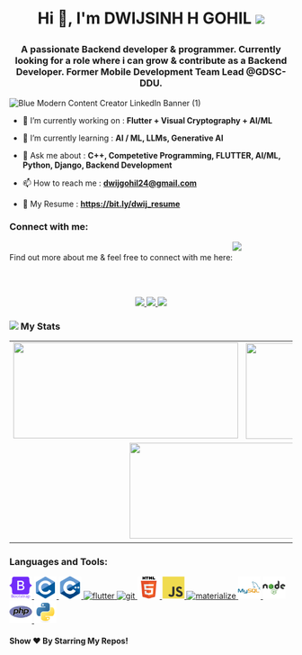 <p><h1 align="center">Hi 👋, I'm DWIJSINH H GOHIL <img src="https://media.giphy.com/media/mGcNjsfWAjY5AEZNw6/giphy.gif" width="50"</h1></p>

<h3 align="center">A passionate Backend developer & programmer. Currently looking for a role where i can grow & contribute as a Backend Developer. Former Mobile Development Team Lead @GDSC-DDU.</h3>



![Blue Modern Content Creator LinkedIn Banner (1)](https://user-images.githubusercontent.com/80956416/138425767-8d1b1d92-9ed4-4ccc-bf6b-7c860b7238ad.png)



- 🔭 I’m currently working on : **Flutter + Visual Cryptography + AI/ML**

- 🌱 I’m currently learning : **AI / ML, LLMs, Generative AI**

- 💬 Ask me about : **C++, Competetive Programming, FLUTTER, AI/ML, Python, Django, Backend Development**

- 📫 How to reach me : **dwijgohil24@gmail.com**

- 📄 My Resume : **https://bit.ly/dwij_resume**


<h3 align="left">Connect with me:</h3>
<p>Find out more about me & feel free to connect with me here:<img style="display: inline-block" src="https://github.com/rajput2107/rajput2107/blob/master/Assets/Handshake.gif" height="33px" /></p>
<br><br>


<p align="center">
	<a href="https://www.linkedin.com/in/dwijsinh-h-gohil/">
		<img src="https://img.shields.io/badge/LinkedIn-0077B5?style=for-the-badge&logo=linkedin&logoColor=white" />
	</a>
	<a href="https://twitter.com/dwij_gohil24">
		<img src="https://img.shields.io/badge/Twitter-1DA1F2?style=for-the-badge&logo=twitter&logoColor=white" />
	</a>
<!--   <a href="portfolio_website_link">
		<img src="https://img.shields.io/badge/portfolio-1AA260?style=for-the-badge&logo=About.me&logoColor=white" />
	</a> -->
  <a href="mailto:dwijgohil24@gmail.com">
		<img src="https://img.shields.io/badge/Gmail-D14836?style=for-the-badge&logo=gmail&logoColor=white" />
	</a>

</p>

### <img src="https://media.giphy.com/media/cj87CxfRtrUifF3Ryk/giphy.gif" width="40"> My Stats 
<table>
  <tr>
    <td align="center">
      <img alt="" width="400" src="https://github-readme-stats.vercel.app/api?username=dwijgohil24&show_icons=true&theme=vision-friendly-dark&hide_border=true" width="360px" height="170px" >
    </td>
    <td align="center">
        <img align="right" src ="https://github-readme-streak-stats.herokuapp.com?user=dwijgohil24&theme=vision-friendly-dark&hide_border=true" width="360px" height="170px">
    </td>
  </tr>
    <tr>
    <td colspan="2" align="center">
        <img src ="https://github-readme-stats.vercel.app/api/top-langs/?username=dwijgohil24&layout=compact&hide_border=true&theme=vision-friendly-dark&langs_count=10&hide=jupyter%20notebook,tex,php" height="170px" width="360px">
    </td>
  </tr>
</table>

<h3 align="left">Languages and Tools:</h3>
<p align="left"> <a href="https://getbootstrap.com" target="_blank"> <img src="https://raw.githubusercontent.com/devicons/devicon/master/icons/bootstrap/bootstrap-plain-wordmark.svg" alt="bootstrap" width="40" height="40"/> </a> <a href="https://www.cprogramming.com/" target="_blank"> <img src="https://raw.githubusercontent.com/devicons/devicon/master/icons/c/c-original.svg" alt="c" width="40" height="40"/> </a> <a href="https://www.w3schools.com/cpp/" target="_blank"> <img src="https://raw.githubusercontent.com/devicons/devicon/master/icons/cplusplus/cplusplus-original.svg" alt="cplusplus" width="40" height="40"/> </a> <a href="https://flutter.dev" target="_blank"> <img src="https://www.vectorlogo.zone/logos/flutterio/flutterio-icon.svg" alt="flutter" width="40" height="40"/> </a> <a href="https://git-scm.com/" target="_blank"> <img src="https://www.vectorlogo.zone/logos/git-scm/git-scm-icon.svg" alt="git" width="40" height="40"/> </a> <a href="https://www.w3.org/html/" target="_blank"> <img src="https://raw.githubusercontent.com/devicons/devicon/master/icons/html5/html5-original-wordmark.svg" alt="html5" width="40" height="40"/> </a> <a href="https://developer.mozilla.org/en-US/docs/Web/JavaScript" target="_blank"> <img src="https://raw.githubusercontent.com/devicons/devicon/master/icons/javascript/javascript-original.svg" alt="javascript" width="40" height="40"/> </a> <a href="https://materializecss.com/" target="_blank"> <img src="https://raw.githubusercontent.com/prplx/svg-logos/5585531d45d294869c4eaab4d7cf2e9c167710a9/svg/materialize.svg" alt="materialize" width="40" height="40"/> </a> <a href="https://www.mysql.com/" target="_blank"> <img src="https://raw.githubusercontent.com/devicons/devicon/master/icons/mysql/mysql-original-wordmark.svg" alt="mysql" width="40" height="40"/> </a> <a href="https://nodejs.org" target="_blank"> <img src="https://raw.githubusercontent.com/devicons/devicon/master/icons/nodejs/nodejs-original-wordmark.svg" alt="nodejs" width="40" height="40"/> </a> <a href="https://www.php.net" target="_blank"> <img src="https://raw.githubusercontent.com/devicons/devicon/master/icons/php/php-original.svg" alt="php" width="40" height="40"/> </a> <a href="https://www.python.org" target="_blank"> <img src="https://raw.githubusercontent.com/devicons/devicon/master/icons/python/python-original.svg" alt="python" width="40" height="40"/> </a> </p>

#### Show ❤️ By Starring My Repos!


